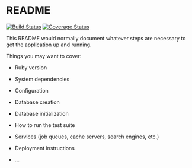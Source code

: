 # README

[![Build Status](https://travis-ci.org/Igor-Klein/TaskManager.svg?branch=feature%2FTravis_CI)](https://travis-ci.org/Igor-Klein/TaskManager)
[![Coverage Status](https://coveralls.io/repos/github/Igor-Klein/TaskManager/badge.svg?branch=%28HEAD+detached+at+4bd230c%29)](https://coveralls.io/github/Igor-Klein/TaskManager?branch=%28HEAD+detached+at+4bd230c%29)

This README would normally document whatever steps are necessary to get the
application up and running.

Things you may want to cover:

* Ruby version

* System dependencies

* Configuration

* Database creation

* Database initialization

* How to run the test suite

* Services (job queues, cache servers, search engines, etc.)

* Deployment instructions

* ...
